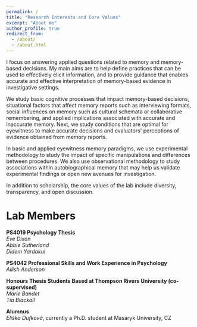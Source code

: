 ```yaml
---
permalink: /
title: "Research Interests and Core Values"
excerpt: "About me"
author_profile: true
redirect_from: 
  - /about/
  - /about.html
---
```


I focus on answering applied questions related to memory and memory-based decisions. My main aims are to help define practices that can be used to effectively elicit information, and to provide guidance that enables accurate and effective interpretation of memory-based evidence in investigative settings.

We study basic cognitive processes that impact memory-based decisions, situational factors that affect memory reports such as interviewing formats, social influences on memory such as cultural schemata or collaborative remembering, and applied implications associated with accurate and inaccurate memory. Next, we study conditions that are optimal for eyewitness to make accurate decisions and evaluators' perceptions of evidence obtained from memory reports.

In basic and applied eyewitness memory paradigms, we use experimental methodology to study the impact of specific manipulations and differences between procedures. We also use observational methodology to study associations within autobiographical memory that may help us validate experimental findings or open new avenues for investigation.

In addition to scholarship, the core values of the lab include diversity, transparency, and open discussion. 

Lab Members
======
**PS4019 Psychology Thesis**  
*Eve Dixon*  
*Abbie Sutherland*  
*Didem Yardakul*  

**PS4042 Professional Skills and Work Experience in Psychology**  
*Ailish Anderson*  

**Honours Thesis Students Based at Thompson Rivers University (co-supervised)**  
*Marie Bandet*  
*Tia Blackall*  

**Alumnus**  
*Eliška Dufková*, currently a Ph.D. student at Masaryk University, CZ